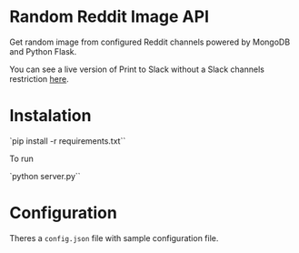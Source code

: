 # Random Reddit Image API

Get random image from configured Reddit channels powered by MongoDB and Python Flask.

You can see a live version of Print to Slack without a Slack channels restriction [here](https://manuelmadeira.com/random-pic).

# Instalation

`pip install -r requirements.txt``

To run

`python server.py``

# Configuration

Theres a `config.json` file with sample configuration file.